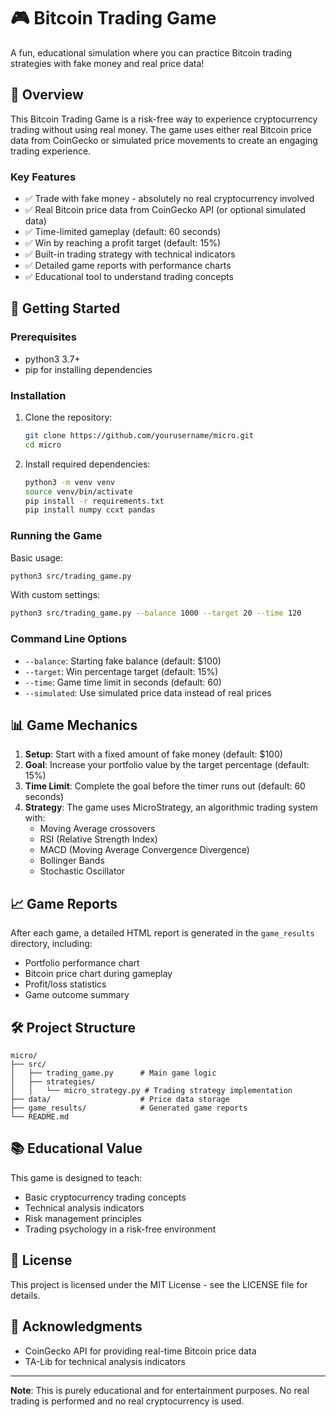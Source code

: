 # 🎮 Bitcoin Trading Game

A fun, educational simulation where you can practice Bitcoin trading strategies with fake money and real price data!


## 📝 Overview

This Bitcoin Trading Game is a risk-free way to experience cryptocurrency trading without using real money. The game uses either real Bitcoin price data from CoinGecko or simulated price movements to create an engaging trading experience.

### Key Features

- ✅ Trade with fake money - absolutely no real cryptocurrency involved
- ✅ Real Bitcoin price data from CoinGecko API (or optional simulated data)
- ✅ Time-limited gameplay (default: 60 seconds)
- ✅ Win by reaching a profit target (default: 15%)
- ✅ Built-in trading strategy with technical indicators
- ✅ Detailed game reports with performance charts
- ✅ Educational tool to understand trading concepts

## 🚀 Getting Started

### Prerequisites

- python3 3.7+
- pip for installing dependencies

### Installation

1. Clone the repository:
   ```bash
   git clone https://github.com/yourusername/micro.git
   cd micro
   ```

2. Install required dependencies:
   ```bash
   python3 -m venv venv
   source venv/bin/activate
   pip install -r requirements.txt
   pip install numpy ccxt pandas
   ```

### Running the Game

Basic usage:
```bash
python3 src/trading_game.py
```

With custom settings:
```bash
python3 src/trading_game.py --balance 1000 --target 20 --time 120
```

### Command Line Options

- `--balance`: Starting fake balance (default: $100)
- `--target`: Win percentage target (default: 15%)
- `--time`: Game time limit in seconds (default: 60)
- `--simulated`: Use simulated price data instead of real prices

## 📊 Game Mechanics

1. **Setup**: Start with a fixed amount of fake money (default: $100)
2. **Goal**: Increase your portfolio value by the target percentage (default: 15%)
3. **Time Limit**: Complete the goal before the timer runs out (default: 60 seconds)
4. **Strategy**: The game uses MicroStrategy, an algorithmic trading system with:
   - Moving Average crossovers
   - RSI (Relative Strength Index)
   - MACD (Moving Average Convergence Divergence)
   - Bollinger Bands
   - Stochastic Oscillator

## 📈 Game Reports

After each game, a detailed HTML report is generated in the `game_results` directory, including:
- Portfolio performance chart
- Bitcoin price chart during gameplay
- Profit/loss statistics
- Game outcome summary

## 🛠️ Project Structure

```
micro/
├── src/
│   ├── trading_game.py      # Main game logic
│   ├── strategies/
│   │   └── micro_strategy.py # Trading strategy implementation
├── data/                    # Price data storage
├── game_results/            # Generated game reports
└── README.md
```

## 📚 Educational Value

This game is designed to teach:
- Basic cryptocurrency trading concepts
- Technical analysis indicators
- Risk management principles
- Trading psychology in a risk-free environment

## 📄 License

This project is licensed under the MIT License - see the LICENSE file for details.

## 🙏 Acknowledgments

- CoinGecko API for providing real-time Bitcoin price data
- TA-Lib for technical analysis indicators

---

**Note**: This is purely educational and for entertainment purposes. No real trading is performed and no real cryptocurrency is used.
